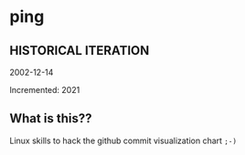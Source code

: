 # ping

## HISTORICAL ITERATION
2002-12-14

Incremented: 2021

## What is this?? 
Linux skills to hack the github commit visualization chart `;-)`
